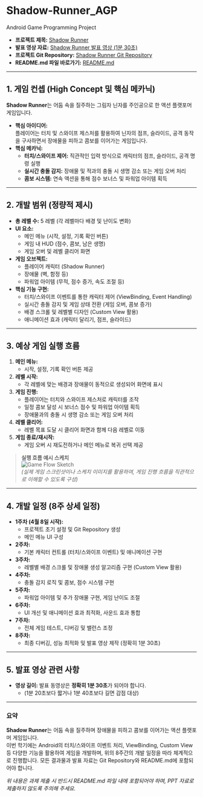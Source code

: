 # Shadow-Runner_AGP
Android Game Programming Project

- **프로젝트 제목:** [Shadow Runner](https://github.com/yourusername/shadow-runner)  
- **발표 영상 자료:** [Shadow Runner 발표 영상 (1분 30초)](https://youtu.be/yourvideoid)  
- **프로젝트 Git Repository:** [Shadow Runner Git Repository](https://github.com/yourusername/shadow-runner)  
- **README.md 파일 바로가기:** [README.md]([https://github.com/yourusername/shadow-runner/blob/main/README.md](https://github.com/HDonguk/Shadow-Runner_AGP/blob/main/README.md))

---

## 1. 게임 컨셉 (High Concept 및 핵심 메카닉)

**Shadow Runner**는 어둠 속을 질주하는 그림자 닌자를 주인공으로 한 액션 플랫포머 게임입니다.

- **핵심 아이디어:**  
  플레이어는 터치 및 스와이프 제스처를 활용하여 닌자의 점프, 슬라이드, 공격 동작을 구사하면서 장애물을 피하고 콤보를 이어가는 게임입니다.
- **핵심 메카닉:**  
  - **터치/스와이프 제어:** 직관적인 입력 방식으로 캐릭터의 점프, 슬라이드, 공격 명령 실행  
  - **실시간 충돌 감지:** 장애물 및 적과의 충돌 시 생명 감소 또는 게임 오버 처리  
  - **콤보 시스템:** 연속 액션을 통해 점수 보너스 및 파워업 아이템 획득

---

## 2. 개발 범위 (정량적 제시)

- **총 레벨 수:** 5 레벨 (각 레벨마다 배경 및 난이도 변화)
- **UI 요소:**  
  - 메인 메뉴 (시작, 설정, 기록 확인 버튼)  
  - 게임 내 HUD (점수, 콤보, 남은 생명)  
  - 게임 오버 및 레벨 클리어 화면
- **게임 오브젝트:**  
  - 플레이어 캐릭터 (Shadow Runner)  
  - 장애물 (벽, 함정 등)  
  - 파워업 아이템 (무적, 점수 증가, 속도 조절 등)
- **핵심 기능 구현:**  
  - 터치/스와이프 이벤트를 통한 캐릭터 제어 (ViewBinding, Event Handling)  
  - 실시간 충돌 감지 및 게임 상태 전환 (게임 오버, 콤보 증가)  
  - 배경 스크롤 및 레벨별 디자인 (Custom View 활용)  
  - 애니메이션 효과 (캐릭터 달리기, 점프, 슬라이드)

---

## 3. 예상 게임 실행 흐름

1. **메인 메뉴:**  
   - 시작, 설정, 기록 확인 버튼 제공
2. **레벨 시작:**  
   - 각 레벨에 맞는 배경과 장애물이 동적으로 생성되어 화면에 표시
3. **게임 진행:**  
   - 플레이어는 터치와 스와이프 제스처로 캐릭터를 조작  
   - 일정 콤보 달성 시 보너스 점수 및 파워업 아이템 획득  
   - 장애물과의 충돌 시 생명 감소 또는 게임 오버 처리
4. **레벨 클리어:**  
   - 레벨 목표 도달 시 클리어 화면과 함께 다음 레벨로 이동
5. **게임 종료/재시작:**  
   - 게임 오버 시 재도전하거나 메인 메뉴로 복귀 선택 제공

> **실행 흐름 예시 스케치**  
> ![Game Flow Sketch](./images/game_flow_sketch_shadow_runner.png)  
> *(실제 게임 스크린샷이나 스케치 이미지를 활용하여, 게임 진행 흐름을 직관적으로 이해할 수 있도록 구성)*

---

## 4. 개발 일정 (8주 상세 일정)

- **1주차 (4월 8일 시작):**  
  - 프로젝트 초기 설정 및 Git Repository 생성  
  - 메인 메뉴 UI 구성
- **2주차:**  
  - 기본 캐릭터 컨트롤 (터치/스와이프 이벤트) 및 애니메이션 구현
- **3주차:**  
  - 레벨별 배경 스크롤 및 장애물 생성 알고리즘 구현 (Custom View 활용)
- **4주차:**  
  - 충돌 감지 로직 및 콤보, 점수 시스템 구현
- **5주차:**  
  - 파워업 아이템 및 추가 장애물 구현, 게임 난이도 조절
- **6주차:**  
  - UI 개선 및 애니메이션 효과 최적화, 사운드 효과 통합
- **7주차:**  
  - 전체 게임 테스트, 디버깅 및 밸런스 조정
- **8주차:**  
  - 최종 디버깅, 성능 최적화 및 발표 영상 제작 (정확히 1분 30초)

---

## 5. 발표 영상 관련 사항

- **영상 길이:** 발표 동영상은 **정확히 1분 30초**가 되어야 합니다.  
  - (1분 20초보다 짧거나 1분 40초보다 길면 감점 대상)

---

### 요약

**Shadow Runner**는 어둠 속을 질주하며 장애물을 피하고 콤보를 이어가는 액션 플랫포머 게임입니다.  
이번 학기에는 Android의 터치/스와이프 이벤트 처리, ViewBinding, Custom View 등 다양한 기능을 활용하여 게임을 개발하며, 위의 8주간의 개발 일정을 따라 체계적으로 진행합니다. 모든 결과물과 발표 자료는 Git Repository와 README.md에 포함되어야 합니다.

*위 내용은 과제 제출 시 반드시 README.md 파일 내에 포함되어야 하며, PPT 자료로 제출하지 않도록 주의해 주세요.*
